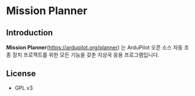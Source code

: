 # Mission Planner

## Introduction
**Mission Planner**(https://ardupilot.org/planner) 는 ArduPilot 오픈 소스 자동 조종 장치 프로젝트를 위한 모든 기능을 갖춘 지상국 응용 프로그램입니다. 


## License
* GPL v3
